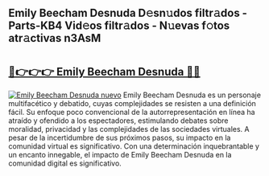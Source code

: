 ## Emily Beecham Desnuda D𝚎sn𝚞dos filtr𝚊dos - Parts-KB4 Vid𝚎os filtr𝚊dos - N𝚞evas f𝚘tos atr𝚊ctivas n3AsM

# <h2><a href="http://mb6qo5.tromn.icu/?c=Emily+Beecham+Desnuda">🔗👉👉👉 Emily Beecham Desnuda 🔗🔗</a></h2>

[![Emily Beecham Desnuda nuevo](https://i.imgur.com/pEAQMta.gif)](http://mb6qo5.tromn.icu/?c=Emily+Beecham+Desnuda)
Emily Beecham Desnuda es un personaje multifacético y debatido, cuyas complejidades se resisten a una definición fácil.  Su enfoque poco convencional de la autorrepresentación en línea ha atraído y ofendido a los espectadores, estimulando debates sobre moralidad, privacidad y las complejidades de las sociedades virtuales. A pesar de la incertidumbre de sus próximos pasos, su impacto en la comunidad virtual es significativo. Con una determinación inquebrantable y un encanto innegable, el impacto de Emily Beecham Desnuda en la comunidad digital es significativo.
